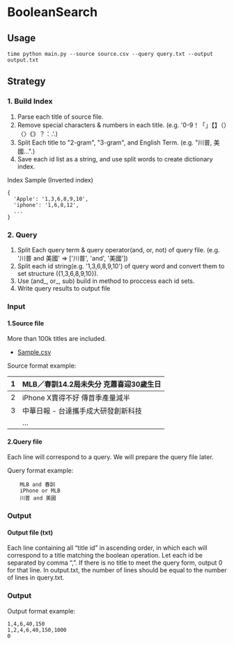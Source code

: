 # BooleanSearch

## Usage
```
time python main.py --source source.csv --query query.txt --output output.txt
```

## Strategy
### 1. Build Index
1. Parse each title of source file.
2. Remove special characters & numbers in each title. (e.g. '0-9！「」【】（）〈〉《》？：.'.)
3. Split Each title to "2-gram", "3-gram", and English Term. (e.g. "川普, 美國...".)
4. Save each id list as a string, and use split words to create dictionary index.

Index Sample (Inverted index)
```
{
  'Apple': '1,3,6,8,9,10',
  'iphone': '1,6,8,12',
  ...
}
```

### 2. Query
1. Split Each query term & query operator(and, or, not) of query file. (e.g. '川普 and 美國'  => ['川普', 'and', '美國'])
2. Split each id string(e.g. '1,3,6,8,9,10') of query word and convert them to set structure ({1,3,6,8,9,10}).
3. Use (and_, or_, sub) build in method to proccess each id sets.
4. Write query results to output file




### Input
#### 1.Source file
More than 100k titles are included.
- [Sample.csv](https://drive.google.com/file/d/1XT72e3pgWC1yUgHX18hxLlVvt3s8Xi7m/view?usp=sharing)

Source format example:

| 1 | MLB／春訓14.2局未失分 克蕭喜迎30歲生日 |
| - | ------------------------ |
| 2 | iPhone X賣得不好 傳首季產量減半     |
| 3 | 中華日報 - 台達攜手成大研發創新科技      |
|   | …                        |

#### 2.Query file
Each line will correspond to a query. We will prepare the query file later.

Query format example:
```
    MLB and 春訓
    iPhone or MLB
    川普 and 美國
```
### Output
#### Output file (txt)
Each line containing all “title id” in ascending order, in which each will correspond to a title matching the boolean operation. Let each id be separated by comma “,”. If there is no title to meet the query form, output 0 for that line. In output.txt, the number of lines should be equal to the number of lines in query.txt.
### Output
Output format example:
```
1,4,6,40,150
1,2,4,6,40,150,1000
0
```
